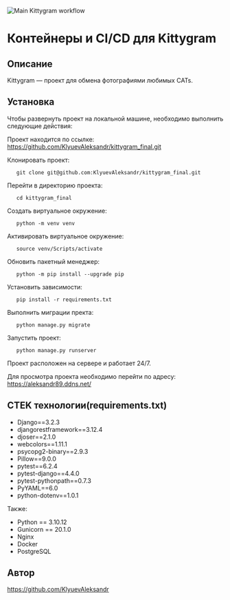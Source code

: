 ![Main Kittygram workflow](https://github.com/KlyuevAleksandr/kittygram_final/actions/workflows/main.yml/badge.svg)


# Контейнеры и CI/CD для Kittygram


## <summary>Описание</summary>
Kittygram — проект для обмена фотографиями любимых CATs.


## <summary>Установка</summary>
Чтобы развернуть проект на локальной машине, необходимо выполнить следующие действия:


Проект находится по ссылке:  https://github.com/KlyuevAleksandr/kittygram_final.git

Клонировать проект:
```green
   git clone git@github.com:KlyuevAleksandr/kittygram_final.git
```

Перейти в директорию проекта: 
```green
   cd kittygram_final
```


Создать виртуальное окружение: 
```green
   python -m venv venv
```

Активировать виртуальное окружение: 
```green
   source venv/Scripts/activate
```

Обновить пакетный менеджер: 
```green
   python -m pip install --upgrade pip
```

Установить зависимости: 
```green
   pip install -r requirements.txt
```

Выполнить миграции пректа: 
```green
   python manage.py migrate
```

Запустить проект: 
```green
   python manage.py runserver
```



Проект расположен на сервере и работает 24/7.

Для просмотра проекта необходимо перейти по адресу: https://aleksandr89.ddns.net/


## <summary>CTEK технологии(requirements.txt)</summary>
- Django==3.2.3
- djangorestframework==3.12.4
- djoser==2.1.0
- webcolors==1.11.1
- psycopg2-binary==2.9.3
- Pillow==9.0.0
- pytest==6.2.4
- pytest-django==4.4.0
- pytest-pythonpath==0.7.3
- PyYAML==6.0
- python-dotenv==1.0.1

Также:
- Python == 3.10.12
- Gunicorn == 20.1.0
- Nginx
- Docker
- PostgreSQL


## <summary>Автор</summary>
https://github.com/KlyuevAleksandr 
